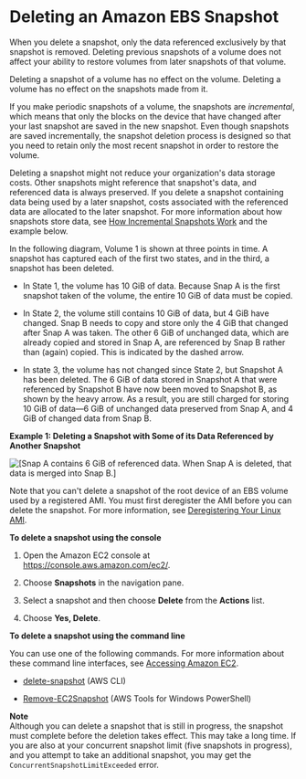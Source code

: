 # Deleting an Amazon EBS Snapshot<a name="ebs-deleting-snapshot"></a>

When you delete a snapshot, only the data referenced exclusively by that snapshot is removed\. Deleting previous snapshots of a volume does not affect your ability to restore volumes from later snapshots of that volume\. 

Deleting a snapshot of a volume has no effect on the volume\. Deleting a volume has no effect on the snapshots made from it\.

If you make periodic snapshots of a volume, the snapshots are *incremental*, which means that only the blocks on the device that have changed after your last snapshot are saved in the new snapshot\. Even though snapshots are saved incrementally, the snapshot deletion process is designed so that you need to retain only the most recent snapshot in order to restore the volume\.

Deleting a snapshot might not reduce your organization's data storage costs\. Other snapshots might reference that snapshot's data, and referenced data is always preserved\. If you delete a snapshot containing data being used by a later snapshot, costs associated with the referenced data are allocated to the later snapshot\. For more information about how snapshots store data, see [How Incremental Snapshots Work](EBSSnapshots.md#how_snapshots_work) and the example below\.

In the following diagram, Volume 1 is shown at three points in time\. A snapshot has captured each of the first two states, and in the third, a snapshot has been deleted\. 

+ In State 1, the volume has 10 GiB of data\. Because Snap A is the first snapshot taken of the volume, the entire 10 GiB of data must be copied\.

+ In State 2, the volume still contains 10 GiB of data, but 4 GiB have changed\. Snap B needs to copy and store only the 4 GiB that changed after Snap A was taken\. The other 6 GiB of unchanged data, which are already copied and stored in Snap A, are referenced by Snap B rather than \(again\) copied\. This is indicated by the dashed arrow\.

+ In state 3, the volume has not changed since State 2, but Snapshot A has been deleted\. The 6 GiB of data stored in Snapshot A that were referenced by Snapshot B have now been moved to Snapshot B, as shown by the heavy arrow\. As a result, you are still charged for storing 10 GiB of data—6 GiB of unchanged data preserved from Snap A, and 4 GiB of changed data from Snap B\.

 **Example 1: Deleting a Snapshot with Some of its Data Referenced by Another Snapshot**

![\[Snap A contains 6 GiB of referenced data. When Snap A is deleted, that data is merged into Snap B.\]](http://docs.aws.amazon.com/AWSEC2/latest/UserGuide/images/snapshot_1b.png)

Note that you can't delete a snapshot of the root device of an EBS volume used by a registered AMI\. You must first deregister the AMI before you can delete the snapshot\. For more information, see [Deregistering Your Linux AMI](deregister-ami.md)\.

**To delete a snapshot using the console**

1. Open the Amazon EC2 console at [https://console\.aws\.amazon\.com/ec2/](https://console.aws.amazon.com/ec2/)\.

1. Choose **Snapshots** in the navigation pane\. 

1. Select a snapshot and then choose **Delete** from the **Actions** list\.

1. Choose **Yes, Delete**\. 

**To delete a snapshot using the command line**

You can use one of the following commands\. For more information about these command line interfaces, see [Accessing Amazon EC2](concepts.md#access-ec2)\.

+ [delete\-snapshot](http://docs.aws.amazon.com/cli/latest/reference/ec2/delete-snapshot.html) \(AWS CLI\)

+ [Remove\-EC2Snapshot](http://docs.aws.amazon.com/powershell/latest/reference/items/Remove-EC2Snapshot.html) \(AWS Tools for Windows PowerShell\)

**Note**  
Although you can delete a snapshot that is still in progress, the snapshot must complete before the deletion takes effect\. This may take a long time\. If you are also at your concurrent snapshot limit \(five snapshots in progress\), and you attempt to take an additional snapshot, you may get the `ConcurrentSnapshotLimitExceeded` error\.